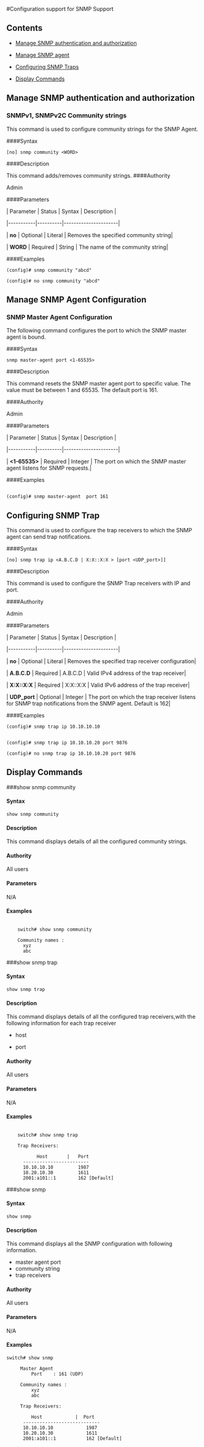 #Configuration support for SNMP Support


## Contents

- [Manage SNMP authentication and authorization](#manage-snmp-authentication-and-authorization)

- [Manage SNMP agent](#manage-snmp-agent-configuration)

- [Configuring SNMP Traps](#configuring-snmp-trap)

- [Display Commands](#display-commands)


## Manage SNMP authentication and authorization

### SNMPv1, SNMPv2C Community strings

This command is used to configure community strings for the SNMP Agent.

####Syntax

```
[no] snmp community <WORD>
```

####Description

This command adds/removes community strings.
####Authority

Admin

####Parameters

| Parameter | Status   | Syntax | Description |

|-----------|----------|----------------------|

| **no** | Optional | Literal | Removes the specified community string|

| **WORD** | Required | String | The name of the community string|


####Examples

```
(config)# snmp community "abcd" 

(config)# no snmp community "abcd" 
```



## Manage SNMP Agent Configuration


### SNMP Master Agent Configuration

The following command configures the port to which the SNMP master agent is bound.

####Syntax

```
snmp master-agent port <1-65535>
```

####Description

This command resets the SNMP master agent port to specific value. The value must be between 1 and 65535. The default port is 161.

####Authority

Admin

####Parameters

| Parameter | Status   | Syntax | Description |

|-----------|----------|----------------------|


| **<1-65535>** | Required | Integer | The port on which the SNMP master agent listens for SNMP requests.|


####Examples

```

(config)# snmp master-agent  port 161

```


## Configuring SNMP Trap


This command is used to configure the trap receivers to which the SNMP agent can send trap notifications.

####Syntax

```
[no] snmp trap ip <A.B.C.D | X:X::X:X > [port <UDP_port>]]
```

####Description

This command is used to configure the SNMP Trap receivers with IP and port.

####Authority

Admin

####Parameters

| Parameter | Status   | Syntax | Description |

|-----------|----------|----------------------|

| **no** | Optional | Literal | Removes the specified trap receiver configuration|


| **A.B.C.D** | Required | A.B.C.D | Valid IPv4 address of the trap receiver|

| **X:X::X:X** | Required | X:X::X:X | Valid IPv6 address of the trap receiver|


| **UDP_port** | Optional | Integer | The port on which the trap receiver listens for SNMP trap notifications from the SNMP agent. Default is 162|


####Examples

```
(config)# snmp trap ip 10.10.10.10


(config)# snmp trap ip 10.10.10.20 port 9876

(config)# no snmp trap ip 10.10.10.20 port 9876

```

## Display Commands

###show snmp community

#### Syntax

```
show snmp community
```

#### Description

This command displays details of all the configured community strings.

#### Authority

All users

#### Parameters

N/A

#### Examples

```

    switch# show snmp community

    Community names :
      xyz
      abc

```


###show snmp trap

#### Syntax

```
show snmp trap
```

#### Description

This command displays details of all the configured trap receivers,with the following information for each trap receiver


- host

- port


#### Authority

All users

#### Parameters

N/A

#### Examples

```

    switch# show snmp trap

    Trap Receivers:

           Host       |   Port
      ------------------------   
      10.10.10.10         1987
      10.20.10.30         1611
      2001:a101::1        162 [Default]         

```



###show snmp

#### Syntax

```
show snmp
```

#### Description

This command displays all the SNMP configuration with following information.

-	master agent port
-	community string
-	trap receivers



#### Authority

All users

#### Parameters

N/A

#### Examples

```
switch# show snmp

     Master Agent
         Port    : 161 (UDP) 

     Community names :
         xyz
         abc

     Trap Receivers:

         Host            |  Port
      ----------------------------   
      10.10.10.10            1987
      10.20.10.30            1611
      2001:a101::1           162 [Default]

```

